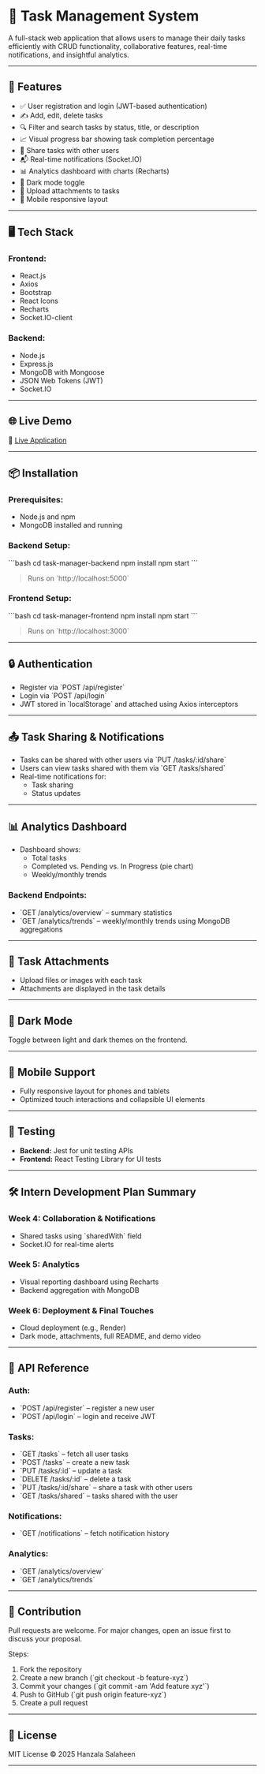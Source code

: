 
# 📝 Task Management System

A full-stack web application that allows users to manage their daily tasks efficiently with CRUD functionality, collaborative features, real-time notifications, and insightful analytics.

---

## 🚀 Features

- ✅ User registration and login (JWT-based authentication)
- ✍️ Add, edit, delete tasks
- 🔍 Filter and search tasks by status, title, or description
- 📈 Visual progress bar showing task completion percentage
- 👥 Share tasks with other users
- 📬 Real-time notifications (Socket.IO)
- 📊 Analytics dashboard with charts (Recharts)
- 🌙 Dark mode toggle
- 📎 Upload attachments to tasks
- 📱 Mobile responsive layout

---

## 🖥️ Tech Stack

### Frontend:
- React.js
- Axios
- Bootstrap
- React Icons
- Recharts
- Socket.IO-client

### Backend:
- Node.js
- Express.js
- MongoDB with Mongoose
- JSON Web Tokens (JWT)
- Socket.IO

---

## 🌐 Live Demo

🚀 [Live Application](https://your-live-link-here.com)

---

## 📦 Installation

### Prerequisites:
- Node.js and npm
- MongoDB installed and running

### Backend Setup:
\`\`\`bash
cd task-manager-backend
npm install
npm start
\`\`\`
> Runs on \`http://localhost:5000\`

### Frontend Setup:
\`\`\`bash
cd task-manager-frontend
npm install
npm start
\`\`\`
> Runs on \`http://localhost:3000\`

---

## 🔒 Authentication

- Register via \`POST /api/register\`
- Login via \`POST /api/login\`
- JWT stored in \`localStorage\` and attached using Axios interceptors

---

## 📤 Task Sharing & Notifications

- Tasks can be shared with other users via \`PUT /tasks/:id/share\`
- Users can view tasks shared with them via \`GET /tasks/shared\`
- Real-time notifications for:
  - Task sharing
  - Status updates

---

## 📊 Analytics Dashboard

- Dashboard shows:
  - Total tasks
  - Completed vs. Pending vs. In Progress (pie chart)
  - Weekly/monthly trends

### Backend Endpoints:
- \`GET /analytics/overview\` – summary statistics
- \`GET /analytics/trends\` – weekly/monthly trends using MongoDB aggregations

---

## 📁 Task Attachments

- Upload files or images with each task
- Attachments are displayed in the task details

---

## 🌙 Dark Mode

Toggle between light and dark themes on the frontend.

---

## 📱 Mobile Support

- Fully responsive layout for phones and tablets
- Optimized touch interactions and collapsible UI elements

---

## 🧪 Testing

- **Backend:** Jest for unit testing APIs
- **Frontend:** React Testing Library for UI tests

---

## 🛠️ Intern Development Plan Summary

### Week 4: Collaboration & Notifications
- Shared tasks using \`sharedWith\` field
- Socket.IO for real-time alerts

### Week 5: Analytics
- Visual reporting dashboard using Recharts
- Backend aggregation with MongoDB

### Week 6: Deployment & Final Touches
- Cloud deployment (e.g., Render)
- Dark mode, attachments, full README, and demo video

---

## 📄 API Reference

### Auth:
- \`POST /api/register\` – register a new user
- \`POST /api/login\` – login and receive JWT

### Tasks:
- \`GET /tasks\` – fetch all user tasks
- \`POST /tasks\` – create a new task
- \`PUT /tasks/:id\` – update a task
- \`DELETE /tasks/:id\` – delete a task
- \`PUT /tasks/:id/share\` – share a task with other users
- \`GET /tasks/shared\` – tasks shared with the user

### Notifications:
- \`GET /notifications\` – fetch notification history

### Analytics:
- \`GET /analytics/overview\`
- \`GET /analytics/trends\`

---

## 🤝 Contribution

Pull requests are welcome. For major changes, open an issue first to discuss your proposal.

Steps:
1. Fork the repository
2. Create a new branch (\`git checkout -b feature-xyz\`)
3. Commit your changes (\`git commit -am 'Add feature xyz'\`)
4. Push to GitHub (\`git push origin feature-xyz\`)
5. Create a pull request

---

## 📄 License

MIT License © 2025 Hanzala Salaheen

---
